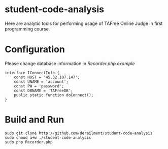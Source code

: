 # student-code-analysis
Here are analytic tools for performing usage of TAFree Online Judge in first programming course.
  
# Configuration
Please change database information in *Recorder.php.example*
```
interface IConnectInfo {
	const HOST = '45.32.107.147';
	const UNAME = 'account';
	const PW = 'password';
	const DBNAME = 'TAFreeDB';
	public static function doConnect();
}
```
  
# Build and Run
```
sudo git clone http://github.com/derailment/student-code-analysis
sudo chmod a+w ./student-code-analysis
sudo php Recorder.php
```
